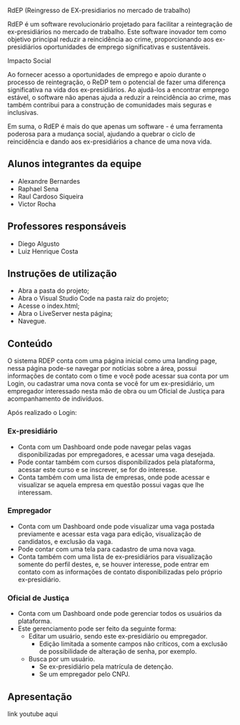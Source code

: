  RdEP (Reingresso de EX-presidiarios no mercado de trabalho)

RdEP é um software revolucionário projetado para facilitar a reintegração de ex-presidiários no mercado de trabalho. Este software inovador tem como objetivo principal reduzir a reincidência ao crime, proporcionando aos ex-presidiários oportunidades de emprego significativas e sustentáveis.

Impacto Social

Ao fornecer acesso a oportunidades de emprego e apoio durante o processo de reintegração, o ReDP tem o potencial de fazer uma diferença significativa na vida dos ex-presidiários. Ao ajudá-los a encontrar emprego estável, o software não apenas ajuda a reduzir a reincidência ao crime, mas também contribui para a construção de comunidades mais seguras e inclusivas.

Em suma, o RdEP é mais do que apenas um software - é uma ferramenta poderosa para a mudança social, ajudando a quebrar o ciclo de reincidência e dando aos ex-presidiários a chance de uma nova vida.

## Alunos integrantes da equipe

* Alexandre Bernardes
* Raphael Sena
* Raul Cardoso Siqueira
* Victor Rocha

## Professores responsáveis

* Diego Algusto
* Luiz Henrique Costa

## Instruções de utilização

* Abra a pasta do projeto;
* Abra o Visual Studio Code na pasta raiz do projeto;
* Acesse o index.html;
* Abra o LiveServer nesta página;
* Navegue.

## Conteúdo

O sistema RDEP conta com uma página inicial como uma landing page, nessa página pode-se navegar por notícias sobre a área, possui informações de contato com o time e você pode acessar sua conta por um Login, ou cadastrar uma nova conta se você for um ex-presidiário, um empregador interessado nesta mão de obra ou um Oficial de Justiça para acompanhamento de indivíduos.

Após realizado o Login:

### Ex-presidiário

* Conta com um Dashboard onde pode navegar pelas vagas disponibilizadas por empregadores, e acessar uma vaga desejada.
* Pode contar também com cursos disponibilizados pela plataforma, acessar este curso e se inscrever, se for do interesse.
* Conta também com uma lista de empresas, onde pode acessar e visualizar se aquela empresa em questão possui vagas que lhe interessam.

### Empregador

* Conta com um Dashboard onde pode visualizar uma vaga postada previamente e acessar esta vaga para edição, visualização de candidatos, e exclusão da vaga.
* Pode contar com uma tela para cadastro de uma nova vaga.
* Conta também com uma lista de ex-presidiários para visualização somente do perfil destes, e, se houver interesse, pode entrar em contato com as informações de contato disponibilizadas pelo próprio ex-presidiário.

### Oficial de Justiça

* Conta com um Dashboard onde pode gerenciar todos os usuários da plataforma.
* Este gerenciamento pode ser feito da seguinte forma:
  * Editar um usuário, sendo este ex-presidiário ou empregador.
    * Edição limitada a somente campos não críticos, com a exclusão de possibilidade de alteração de senha, por exemplo.
  * Busca por um usuário.
    * Se ex-presidiário pela matrícula de detenção.
    * Se um empregador pelo CNPJ.

## Apresentação
link youtube aqui

